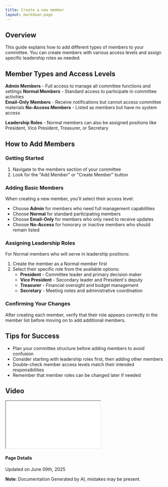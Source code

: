 ```yaml
---
title: Create a new member
layout: markdown-page
---
```

## Overview

This guide explains how to add different types of members to your committee. You can create members with various access levels and assign specific leadership roles as needed.

## Member Types and Access Levels

**Admin Members** - Full access to manage all committee functions and settings
**Normal Members** - Standard access to participate in committee activities  
**Email-Only Members** - Receive notifications but cannot access committee materials
**No-Access Members** - Listed as members but have no system access

**Leadership Roles** - Normal members can also be assigned positions like President, Vice President, Treasurer, or Secretary

## How to Add Members

### Getting Started
1. Navigate to the members section of your committee
2. Look for the "Add Member" or "Create Member" button

### Adding Basic Members
When creating a new member, you'll select their access level:

- Choose **Admin** for members who need full management capabilities
- Choose **Normal** for standard participating members
- Choose **Email-Only** for members who only need to receive updates
- Choose **No-Access** for honorary or inactive members who should remain listed

### Assigning Leadership Roles
For Normal members who will serve in leadership positions:

1. Create the member as a Normal member first
2. Select their specific role from the available options:
   - **President** - Committee leader and primary decision maker
   - **Vice President** - Secondary leader and President's deputy  
   - **Treasurer** - Financial oversight and budget management
   - **Secretary** - Meeting notes and administrative coordination

### Confirming Your Changes
After creating each member, verify that their role appears correctly in the member list before moving on to add additional members.

## Tips for Success
- Plan your committee structure before adding members to avoid confusion
- Consider starting with leadership roles first, then adding other members
- Double-check member access levels match their intended responsibilities
- Remember that member roles can be changed later if needed
## Video 
<div class="container my-5">
	<div class="embed-responsive embed-responsive-16by9">
		<iframe class="embed-responsive-item" src="..\media\members\create_a_new\Create_a_new_admin_member.webm" allowfullscreen></iframe>
	</div>
</div>



#### Page Details
Updated on June 09th, 2025

**Note**: Documentation Generated by AI, mistakes may be present.